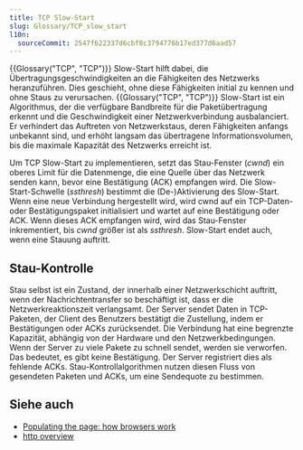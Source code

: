 ```yaml
---
title: TCP Slow-Start
slug: Glossary/TCP_slow_start
l10n:
  sourceCommit: 2547f622337d6cbf8c3794776b17ed377d6aad57
---
```


{{Glossary("TCP", "TCP")}} Slow-Start hilft dabei, die Übertragungsgeschwindigkeiten an die Fähigkeiten des Netzwerks heranzuführen. Dies geschieht, ohne diese Fähigkeiten initial zu kennen und ohne Staus zu verursachen. {{Glossary("TCP", "TCP")}} Slow-Start ist ein Algorithmus, der die verfügbare Bandbreite für die Paketübertragung erkennt und die Geschwindigkeit einer Netzwerkverbindung ausbalanciert. Er verhindert das Auftreten von Netzwerkstaus, deren Fähigkeiten anfangs unbekannt sind, und erhöht langsam das übertragene Informationsvolumen, bis die maximale Kapazität des Netzwerks erreicht ist.

Um TCP Slow-Start zu implementieren, setzt das Stau-Fenster (_cwnd_) ein oberes Limit für die Datenmenge, die eine Quelle über das Netzwerk senden kann, bevor eine Bestätigung (ACK) empfangen wird. Die Slow-Start-Schwelle (_ssthresh_) bestimmt die (De-)Aktivierung des Slow-Start. Wenn eine neue Verbindung hergestellt wird, wird cwnd auf ein TCP-Daten- oder Bestätigungspaket initialisiert und wartet auf eine Bestätigung oder ACK. Wenn dieses ACK empfangen wird, wird das Stau-Fenster inkrementiert, bis _cwnd_ größer ist als _ssthresh_. Slow-Start endet auch, wenn eine Stauung auftritt.

## Stau-Kontrolle

Stau selbst ist ein Zustand, der innerhalb einer Netzwerkschicht auftritt, wenn der Nachrichtentransfer so beschäftigt ist, dass er die Netzwerkreaktionszeit verlangsamt. Der Server sendet Daten in TCP-Paketen, der Client des Benutzers bestätigt die Zustellung, indem er Bestätigungen oder ACKs zurücksendet. Die Verbindung hat eine begrenzte Kapazität, abhängig von der Hardware und den Netzwerkbedingungen. Wenn der Server zu viele Pakete zu schnell sendet, werden sie verworfen. Das bedeutet, es gibt keine Bestätigung. Der Server registriert dies als fehlende ACKs. Stau-Kontrollalgorithmen nutzen diesen Fluss von gesendeten Paketen und ACKs, um eine Sendequote zu bestimmen.

## Siehe auch

- [Populating the page: how browsers work](/de/docs/Web/Performance/Guides/How_browsers_work)
- [http overview](/de/docs/Web/HTTP/Guides/Overview)
